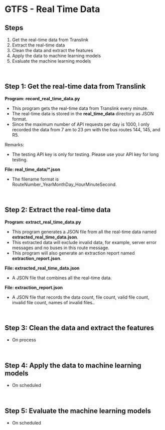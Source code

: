 # GTFS - Real Time Data
## Steps
1. Get the real-time data from Translink
2. Extract the real-time data
3. Clean the data and extract the features
4. Apply the data to machine learning models
5. Evaluate the machine learning models

<br>

## Step 1: Get the real-time data from Translink
**Program: record_real_time_data.py**
- This program gets the real-time data from Translink every minute.
- The real-time data is stored in the **real_time_data** directory as JSON format.
- Since the maximum number of API requests per day is 1000, I only recorded the data from 7 am to 23 pm with the bus routes 144, 145, and R5.

Remarks:
- The testing API key is only for testing. Please use your API key for long testing.

**File: real_time_data/*.json**
- The filename format is RouteNumber_YearMonthDay_HourMinuteSecond.

<br>

## Step 2: Extract the real-time data
**Program: extract_real_time_data.py**
- This program generates a JSON file from all the real-time data named **extracted_real_time_data.json**.
- This extracted data will exclude invalid data, for example, server error messages and no buses in this route message.
- This program will also generate an extraction report named **extraction_report.json**.

**File: extracted_real_time_data.json**
- A JSON file that combines all the real-time data.

**File: extraction_report.json**
- A JSON file that records the data count, file count, valid file count, invalid file count, names of invalid files..

<br>

## Step 3: Clean the data and extract the features
- On process

<br>

## Step 4: Apply the data to machine learning models
- On scheduled

<br>

## Step 5: Evaluate the machine learning models
- On scheduled

<br>
